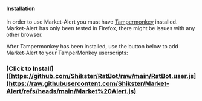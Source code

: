 #### Installation
In order to use Market-Alert you must have [Tampermonkey](https://www.tampermonkey.net/) installed.
Market-Alert has only been tested in Firefox, there might be issues with any other browser.

After Tampermonkey has been installed, use the button below to add Market-Alert to your TamperMonkey userscripts:
### [Click to Install]([https://github.com/Shikster/RatBot/raw/main/RatBot.user.js](https://raw.githubusercontent.com/Shikster/Market-Alert/refs/heads/main/Market%20Alert.js)
